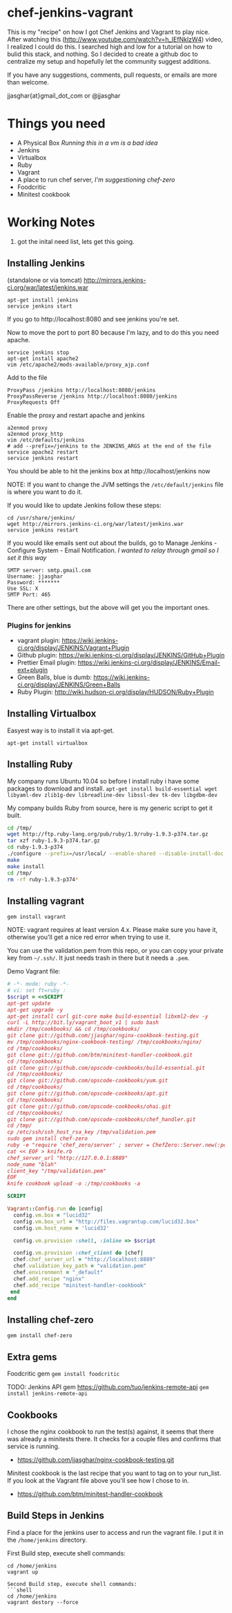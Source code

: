 chef-jenkins-vagrant
====================

This is my "recipe" on how I got Chef Jenkins and Vagrant to play nice.  After watching this (http://www.youtube.com/watch?v=h_IEfNklzW4) video, I realized I could do this.  I searched high and low for a tutorial on how  to bulid this stack, and nothing.  So I decided to create a github doc to centralize my setup and hopefully let the community suggest additions.  

If you have any suggestions, comments, pull requests, or emails are more than welcome.

jjasghar{at}gmail_dot_com or @jjasghar

Things you need
===============

* A Physical Box _Running this in a vm is a bad idea_
* Jenkins
* Virtualbox
* Ruby
* Vagrant  
* A place to run chef server, _I'm suggestioning chef-zero_
* Foodcritic
* Minitest cookbook 

Working Notes
=============

1) got the inital need list, lets get this going.

Installing Jenkins
------------------
(standalone or via tomcat) http://mirrors.jenkins-ci.org/war/latest/jenkins.war

```shell
apt-get install jenkins
service jenkins start
```
If you go to http://localhost:8080 and see jenkins you're set.

Now to move the port to port 80 because I'm lazy, and to do this you need apache.
```shell
service jenkins stop
apt-get install apache2
vim /etc/apache2/mods-available/proxy_ajp.conf
```
Add to the file
```shell
ProxyPass /jenkins http://localhost:8080/jenkins
ProxyPassReverse /jenkins http://localhost:8080/jenkins
ProxyRequests Off
```
Enable the proxy and restart apache and jenkins
```shell
a2enmod proxy
a2enmod proxy_http
vim /etc/defaults/jenkins
# add --prefix=/jenkins to the JENKINS_ARGS at the end of the file
service apache2 restart
service jenkins restart
```
You should be able to hit the jenkins box at http://localhost/jenkins now

NOTE: If you want to change the JVM settings the `/etc/default/jenkins` file is where you want to do it. 

If you would like to update Jenkins follow these steps:
```shell
cd /usr/share/jenkins/
wget http://mirrors.jenkins-ci.org/war/latest/jenkins.war
service jenkins restart
```

If you would like emails sent out about the builds, go to Manage Jenkins - Configure System - Email Notification. _I wanted to relay through gmail so I set it this way_
```shell
SMTP server: smtp.gmail.com
Username: jjasghar
Password: *******
Use SSL: X
SMTP Port: 465
```
There are other settings, but the above will get you the important ones.

### Plugins for jenkins ###

* vagrant plugin: https://wiki.jenkins-ci.org/display/JENKINS/Vagrant+Plugin
* Github plugin: https://wiki.jenkins-ci.org/display/JENKINS/GitHub+Plugin
* Prettier Email plugin: https://wiki.jenkins-ci.org/display/JENKINS/Email-ext+plugin
* Green Balls, blue is dumb: https://wiki.jenkins-ci.org/display/JENKINS/Green+Balls
* Ruby Plugin: http://wiki.hudson-ci.org/display/HUDSON/Ruby+Plugin


Installing Virtualbox
---------------------
Easyest way is to install it via apt-get.

`apt-get install virtualbox`

Installing Ruby
---------------
My company runs Ubuntu 10.04 so before I install ruby i have some packages to download and install.
`apt-get install build-essential wget libyaml-dev zlib1g-dev libreadline-dev libssl-dev tk-dev libgdbm-dev`

My company builds Ruby from source, here is my generic script to get it built.
```bash
cd /tmp/
wget http://ftp.ruby-lang.org/pub/ruby/1.9/ruby-1.9.3-p374.tar.gz
tar xzf ruby-1.9.3-p374.tar.gz
cd ruby-1.9.3-p374
./configure --prefix=/usr/local/ --enable-shared --disable-install-doc
make
make install
cd /tmp/
rm -rf ruby-1.9.3-p374*
```

Installing vagrant
------------------
`gem install vagrant` 

NOTE: vagrant requires at least version 4.x.  Please make sure you have it, otherwise you'll get  a nice red error when trying to use it.

You can use the validation.pem from this repo, or you can copy your private key from `~/.ssh/`. It just needs trash in there but it needs a `.pem`.

Demo Vagrant file:
```ruby
# -*- mode: ruby -*-
# vi: set ft=ruby :
$script = <<SCRIPT
apt-get update
apt-get upgrade -y
apt-get install curl git-core make build-essential libxml2-dev -y
curl -L http://bit.ly/vagrant_boot_v1 | sudo bash
mkdir /tmp/cookbooks/ && cd /tmp/cookbooks/
git clone git://github.com/jjasghar/nginx-cookbook-testing.git
mv /tmp/cookbooks/nginx-cookbook-testing/ /tmp/cookbooks/nginx/
cd /tmp/cookbooks/
git clone git://github.com/btm/minitest-handler-cookbook.git
cd /tmp/cookbooks/
git clone git://github.com/opscode-cookbooks/build-essential.git
cd /tmp/cookbooks/
git clone git://github.com/opscode-cookbooks/yum.git
cd /tmp/cookbooks/
git clone git://github.com/opscode-cookbooks/apt.git
cd /tmp/cookbooks/
git clone git://github.com/opscode-cookbooks/ohai.git
cd /tmp/cookbooks/
git clone git://github.com/opscode-cookbooks/chef_handler.git
cd /tmp/
cp /etc/ssh/ssh_host_rsa_key /tmp/validation.pem
sudo gem install chef-zero
ruby -e "require 'chef_zero/server' ; server = ChefZero::Server.new(:port => 8889) ; server.start " > /dev/null 2>&1 &
cat << EOF > knife.rb
chef_server_url "http://127.0.0.1:8889"
node_name "blah"
client_key "/tmp/validation.pem"
EOF
knife cookbook upload -o :/tmp/cookbooks -a

SCRIPT

Vagrant::Config.run do |config|
  config.vm.box = "lucid32"
  config.vm.box_url = "http://files.vagrantup.com/lucid32.box"
  config.vm.host_name = 'lucid32'

  config.vm.provision :shell, :inline => $script

  config.vm.provision :chef_client do |chef|
  chef.chef_server_url = "http://localhost:8889"
  chef.validation_key_path = "validation.pem"
  chef.environment = "_default"
  chef.add_recipe "nginx"
  chef.add_recipe "minitest-handler-cookbook"
 end
end

```



Installing chef-zero 
--------------------
`gem install chef-zero`

Extra gems
----------
Foodcritic gem `gem install foodcritic`

TODO: Jenkins API gem https://github.com/tuo/jenkins-remote-api `gem install jenkins-remote-api`


Cookbooks
---------

I chose the nginx cookbook to run the test(s) against, it seems that there was already a minitests there.  It checks for a couple files and confirms that service  is running.  

* https://github.com/jjasghar/nginx-cookbook-testing.git


Minitest cookbook is the last recipe that you want to tag on to your run_list.  If you look at the Vagrant file above you'll see how I chose to in.

* https://github.com/btm/minitest-handler-cookbook


Build Steps in Jenkins
---------------------

Find a place for the jenkins user to access and run the vagrant file. I put it in the `/home/jenkins` directory.

First Build step, execute shell commands:
```shell
cd /home/jenkins
vagrant up
```
```
Second Build step, execute shell commands:
```shell
cd /home/jenkins
vagrant destory --force
```
